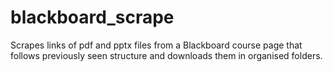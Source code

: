 # blackboard_scrape
Scrapes links of pdf and pptx files from a Blackboard course page that follows previously seen structure and downloads them in organised folders.
